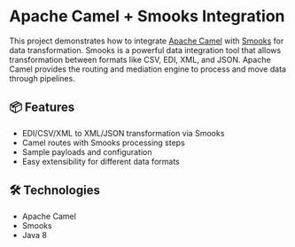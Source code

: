 # Apache Camel + Smooks Integration

This project demonstrates how to integrate [Apache Camel](https://camel.apache.org/) with [Smooks](https://www.smooks.org/) for data transformation. Smooks is a powerful data integration tool that allows transformation between formats like CSV, EDI, XML, and JSON. Apache Camel provides the routing and mediation engine to process and move data through pipelines.

## 📦 Features

- EDI/CSV/XML to XML/JSON transformation via Smooks
- Camel routes with Smooks processing steps
- Sample payloads and configuration
- Easy extensibility for different data formats

## 🛠 Technologies

- Apache Camel
- Smooks
- Java 8
